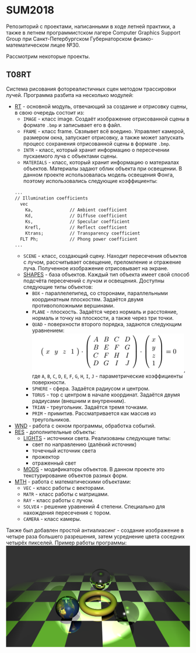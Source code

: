 # SUM2018
Репозиторий с проектами, написанными в ходе летней практики, а также в летнем программистском лагере Computer Graphics Support Group при 
Санкт-Петербургском Губернаторском физико-математическом лицее
№30.  

Рассмотрим некоторые проекты. 

## T08RT

Система рисования фотореалистичных сцен методом трассировки лучей. Программа разбита на несколько модулей:
- [RT](https://github.com/derzhavin3016/SUM2018/tree/master/T08RT/RT) - основной модуль, отвечающий за создание и отрисовку сцены,
в свою очередь состоит из:
  - `IMAGE` - класс image. Создаёт изображение отрисованной сцены в формате `.bmp` и записывает его в файл.
  - `FRAME` - класс frame. Свзяывет всё воедино. Управляет камерой, размером окна, запускает отрисовку, а также может запускать процесс
  сохранения отрисованной сцены в формате `.bmp`.
  - `INTR` - класс, который хранит информацию о пересечении пускаемого луча с объектами сцены. 
  - `MATERIALS` - класс, который хранит информацию о материалах объектов. Материалы задают облик объекта при освещении. В данном проекте
  использовалась модель освещения Фонга, поэтому использовались следующие коэффициенты:
  ```
  ...
  // Illumination coefficients
    vec 
      Ka,              // Ambient coefficient
      Kd,              // Diffuse coefficient
      Ks,              // Specular coefficient
      Krefl,           // Reflect coefficient
      Ktrans;          // Transparency coefficient
    FLT Ph;            // Phong power coefficient
  ...
  ```
  - `SCENE` - класс, создающий сцену. Находит пересечения объектов с лучом, рассчитывает освещение, преломление и отражение луча.
  Полученное изображение отрисовывает на экране.
  - [SHAPES](https://github.com/derzhavin3016/SUM2018/tree/master/T08RT/RT/SHAPES) - база объектов. Каждый тип объекта имеет свой способ
  подсчёта пересечений с лучом и освещения. Доступны следующие типы объектов:
    - `BOX` -  параллелепипед, со сторонами, параллельными координатным плоскостям. Задаётся двумя противоположными вершинами.
    - `PLANE` - плоскость. Задаётся через нормаль и расстояние, нормаль и точку на плоскости, а также через три точки.
    - `QUAD` - поверхности второго порядка, задаются следующим уравнением:  
    ![QUAD_EQ](eq.png),  
    где `A`, `B`, `C`, `D`, `E`, `F`, `G`, `H`, `I`, `J` - параметрические коэффициенты поверхности.
    - `SPHERE` - сфера. Задаётся радиусом и центром.
    - `TORUS` - тор с центром в начале координат. Задаётся двумя радиусами (внешним и внутренним).
    - `TRIAN` - треугольник. Задаётся тремя точками.
    - `PRIM`  - примитив. Рассматривается как массив из треугольников.
- [WND](https://github.com/derzhavin3016/SUM2018/tree/master/T08RT/WND) - работа с окном программы, обработка событий. 
- [RES](https://github.com/derzhavin3016/SUM2018/tree/master/T08RT/RES) - дополнительные объекты:
  - [LIGHTS](https://github.com/derzhavin3016/SUM2018/tree/master/T08RT/RES/LIGHTS) - источники света. Реализованы следующие типы:
    - свет по направлению (далёкий источник)
    - точечный источник света
    - прожектор
    - отраженный свет
  - [MODS](https://github.com/derzhavin3016/SUM2018/tree/master/T08RT/RES/MODS) - модификаторы объектов. В данном проекте это текстурирование объектов разных форм.
- [MTH](https://github.com/derzhavin3016/SUM2018/tree/master/T08RT/MTH) - работа с математическими объектами:
  - `VEC` - класс работы с векторами.
  - `MATR` - класс работы с матрицами.
  - `RAY` - класс работы с лучом.
  - `SOLVE4` - решение уравнений 4 степени. Специально для нахождения пересечения с тором.
  - `CAMERA` - класс камеры.  
  
Также был добавлен простой антиалиасинг - создание изображение в четыре раза большего разрешения, затем усреднение цвета соседних четырёх пикселей.
Пример работы программы:
![](DESKTOP.PNG)  

